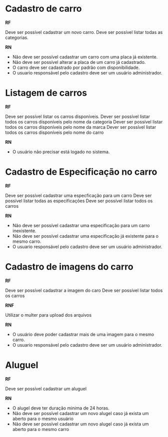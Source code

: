 # Cadastro de carro

**RF** 

Deve ser possível cadastrar um novo carro.
Deve ser possível listar todas as categorias.

**RN**

* Não deve ser possível cadastrar um carro com uma placa já existente.
* Não deve ser possível alterar a placa de um carro já cadastrado.
* O carro deve ser cadastrado por padrão com disponibilidade.
* O usuario responsável pelo cadastro deve ser um usuário administrador.

# Listagem de carros

**RF**

Deve ser possível listar os carros disponíveis.
Dever ser possível listar todos os carros disponíveis pelo nome da categoria
Dever ser possível listar todos os carros disponíveis pelo nome da marca
Dever ser possível listar todos os carros disponíveis pelo nome do carro

**RN**
* O usuário não precisar está logado no sistema.

# Cadastro de Especificação no carro

**RF**

Deve ser possível cadastrar uma especficação para um carro
Deve ser possível listar todas as especificações
Deve ser possível listar todos os carros

**RN**

* Não deve ser possível cadastrar uma especificação para um carro inexistente.
* Não deve ser possível cadastrar uma especificação já existente para o mesmo carro.
* O usuario responsável pelo cadastro deve ser um usuário administrador.

# Cadastro de imagens do carro

**RF**

Deve ser possível cadastrar a imagem do caro
Deve ser possível listar todos os carros

**RNF**

Utilizar o multer para upload dos arquivos

**RN**

* O usuário deve poder cadastrar mais de uma imagem para o mesmo carro.
* O usuario responsável pelo cadastro deve ser um usuário administrador.

# Aluguel

**RF**

Deve ser possível cadastrar um aluguel

**RN**

* O alugel deve ter duração minima de 24 horas.
* Não deve ser possível cadastrar um novo alugel caso já exista um aberto para o mesmo usuário
* Não deve ser possível cadastrar um novo alugel caso já exista um aberto para o mesmo carro